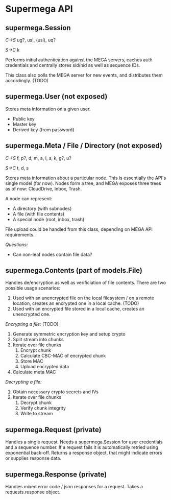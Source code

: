 Supermega API
=============

supermega.Session
-----------------

*C->S*
ug?, us!, (usl), uq?

*S->C*
k

Performs initial authentication against the MEGA servers, caches auth credentials and
centrally stores sid/nid as well as sequence IDs.

This class also polls the MEGA server for new events, and distributes them accordingly. (TODO)

supermega.User (not exposed)
--------------
Stores meta information on a given user.

* Public key
* Master key
* Derived key (from password)

supermega.Meta / File / Directory (not exposed)
--------------

*C->S*
f, p?, d, m, a, l, s, k, g?, u?

*S->C*
t, d, s

Stores meta information about a particular node. This is essentially the API's single
model (for now). Nodes form a tree, and MEGA exposes three trees as of now: CloudDrive,
Inbox, Trash.

A node can represent:
* A directory (with subnodes)
* A file (with file contents)
* A special node (root, inbox, trash)

File upload could be handled from this class, depending on MEGA API requirements.

_Questions:_

* Can non-leaf nodes contain file data?

supermega.Contents (part of models.File)
--------------
Handles de/encryption as well as verificiation of file contents. There are two possible
usage scenarios:

1. Used with an unencrypted file on the local filesystem / on a remote location, creates
   an encrypted one in a local cache. (TODO)
2. Used with an encrypted file stored in a local cache, creates an unencrypted one.

_Encrypting a file:_ (TODO)

1. Generate symmetric encryption key and setup crypto
2. Split stream into chunks
3. Iterate over file chunks
   1. Encrypt chunk
   2. Calculate CBC-MAC of encrypted chunk
   3. Store MAC
   4. Upload encrypted data
3. Calculate meta MAC

_Decrypting a file:_

1. Obtain necessary crypto secrets and IVs
2. Iterate over file chunks
   1. Decrypt chunk
   2. Verify chunk integrity
   3. Write to stream

supermega.Request (private)
---------------------------
Handles a single request. Needs a supermega.Session for user credentials and a sequence
number. If a request fails it is automatically retried using exponential back-off.
Returns a response object, that might indicate errors or supplies response data.

supermega.Response (private)
----------------------------
Handles mixed error code / json responses for a request. Takes a requests.response object.